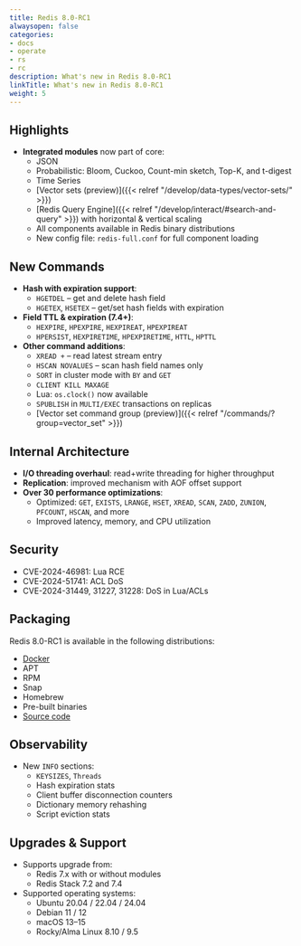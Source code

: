 ```yaml
---
title: Redis 8.0-RC1
alwaysopen: false
categories:
- docs
- operate
- rs
- rc
description: What's new in Redis 8.0-RC1
linkTitle: What's new in Redis 8.0-RC1
weight: 5
---
```


## Highlights

- **Integrated modules** now part of core:  
  - JSON
  - Probabilistic: Bloom, Cuckoo, Count-min sketch, Top-K, and t-digest  
  - Time Series
  - [Vector sets (preview)]({{< relref "/develop/data-types/vector-sets/" >}})  
  - [Redis Query Engine]({{< relref "/develop/interact/#search-and-query" >}}) with horizontal & vertical scaling  
  - All components available in Redis binary distributions  
  - New config file: `redis-full.conf` for full component loading

## New Commands

- **Hash with expiration support**:  
  - `HGETDEL` – get and delete hash field  
  - `HGETEX`, `HSETEX` – get/set hash fields with expiration  
- **Field TTL & expiration (7.4+)**:  
  - `HEXPIRE`, `HPEXPIRE`, `HEXPIREAT`, `HPEXPIREAT`  
  - `HPERSIST`, `HEXPIRETIME`, `HPEXPIRETIME`, `HTTL`, `HPTTL`  
- **Other command additions**:  
  - `XREAD +` – read latest stream entry  
  - `HSCAN NOVALUES` – scan hash field names only  
  - `SORT` in cluster mode with `BY` and `GET`  
  - `CLIENT KILL MAXAGE`  
  - Lua: `os.clock()` now available  
  - `SPUBLISH` in `MULTI/EXEC` transactions on replicas  
  - [Vector set command group (preview)]({{< relref "/commands/?group=vector_set" >}})

## Internal Architecture

- **I/O threading overhaul**: read+write threading for higher throughput  
- **Replication**: improved mechanism with AOF offset support  
- **Over 30 performance optimizations**:  
  - Optimized: `GET`, `EXISTS`, `LRANGE`, `HSET`, `XREAD`, `SCAN`, `ZADD`, `ZUNION`, `PFCOUNT`, `HSCAN`, and more  
  - Improved latency, memory, and CPU utilization

## Security

- CVE-2024-46981: Lua RCE  
- CVE-2024-51741: ACL DoS  
- CVE-2024-31449, 31227, 31228: DoS in Lua/ACLs

## Packaging

Redis 8.0-RC1 is available in the following distributions:

- [Docker](https://hub.docker.com/_/redis)
- APT
- RPM
- Snap
- Homebrew
- Pre-built binaries
- [Source code](https://github.com/redis/redis/releases/tag/8.0-rc1)

## Observability

- New `INFO` sections:  
  - `KEYSIZES`, `Threads`  
  - Hash expiration stats  
  - Client buffer disconnection counters  
  - Dictionary memory rehashing  
  - Script eviction stats

## Upgrades & Support

- Supports upgrade from:  
  - Redis 7.x with or without modules  
  - Redis Stack 7.2 and 7.4  
- Supported operating systems:  
  - Ubuntu 20.04 / 22.04 / 24.04  
  - Debian 11 / 12  
  - macOS 13–15  
  - Rocky/Alma Linux 8.10 / 9.5
